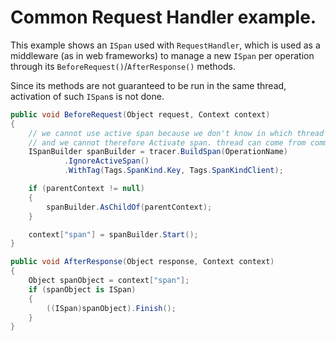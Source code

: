 # Common Request Handler example.

This example shows an `ISpan` used with `RequestHandler`, which is used as a middleware (as in web frameworks) to manage a new `ISpan` per operation through its `BeforeRequest()`/`AfterResponse()` methods.

Since its methods are not guaranteed to be run in the same thread, activation of such `ISpan`s is not done.

```cs
public void BeforeRequest(Object request, Context context)
{
    // we cannot use active span because we don't know in which thread it is executed
    // and we cannot therefore Activate span. thread can come from common thread pool.
    ISpanBuilder spanBuilder = tracer.BuildSpan(OperationName)
            .IgnoreActiveSpan()
            .WithTag(Tags.SpanKind.Key, Tags.SpanKindClient);

    if (parentContext != null)
    {
        spanBuilder.AsChildOf(parentContext);
    }

    context["span"] = spanBuilder.Start();
}

public void AfterResponse(Object response, Context context)
{
    Object spanObject = context["span"];
    if (spanObject is ISpan)
    {
        ((ISpan)spanObject).Finish();
    }
}
```
